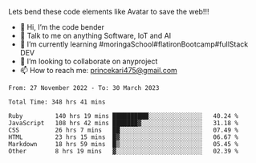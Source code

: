 Lets bend these code elements like Avatar to save the web!!!
- 👋 Hi, I’m the code bender
- 👀 Talk to me on anything Software, IoT and AI
- 🌱 I’m currently learning #moringaSchool#flatironBootcamp#fullStack DEV
- 💞️ I’m looking to collaborate on anyproject
- 📫 How to reach me: princekari475@gmail.com

<!--START_SECTION:waka-->

```text
From: 27 November 2022 - To: 30 March 2023

Total Time: 348 hrs 41 mins

Ruby         140 hrs 19 mins ██████████░░░░░░░░░░░░░░░   40.24 %
JavaScript   108 hrs 42 mins ███████▓░░░░░░░░░░░░░░░░░   31.18 %
CSS          26 hrs 7 mins   ██░░░░░░░░░░░░░░░░░░░░░░░   07.49 %
HTML         23 hrs 15 mins  █▓░░░░░░░░░░░░░░░░░░░░░░░   06.67 %
Markdown     18 hrs 59 mins  █▒░░░░░░░░░░░░░░░░░░░░░░░   05.45 %
Other        8 hrs 19 mins   ▓░░░░░░░░░░░░░░░░░░░░░░░░   02.39 %
```

<!--END_SECTION:waka-->


<!---
prince475/prince475 is a ✨ special ✨ repository because its `README.md` (this file) appears on your GitHub profile.
You can click the Preview link to take a look at your changes.
--->
